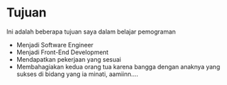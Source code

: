 # Tujuan
Ini adalah beberapa tujuan saya dalam belajar pemograman
- Menjadi Software Engineer
- Menjadi Front-End Development
- Mendapatkan pekerjaan yang sesuai
- Membahagiakan kedua orang tua karena bangga dengan anaknya yang sukses di bidang yang ia minati, aamiinn....

